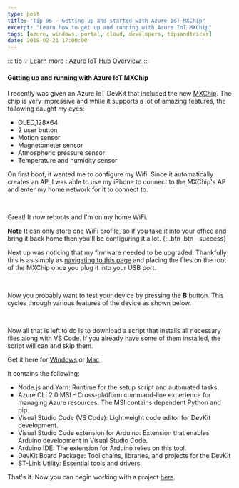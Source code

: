 ```yaml
---
type: post
title: "Tip 96 - Getting up and started with Azure IoT MXChip"
excerpt: "Learn how to get up and running with Azure IoT MXChip"
tags: [azure, windows, portal, cloud, developers, tipsandtricks]
date: 2018-02-21 17:00:00
---
```


::: tip
:bulb: Learn more : [Azure IoT Hub Overview](https://docs.microsoft.com/azure/iot-hub/about-iot-hub?WT.mc_id=docs-azuredevtips-micrum).
:::

#### Getting up and running with Azure IoT MXChip

I recently was given an Azure IoT DevKit that included the new [MXChip](http://mxchip.com/az3166). The chip is very impressive and while it supports a lot of amazing features, the following caught my eyes:

* OLED,128×64
* 2 user button
* Motion sensor
* Magnetometer sensor
* Atmospheric pressure sensor
* Temperature and humidity sensor

On first boot, it wanted me to configure my Wifi. Since it automatically creates an AP, I was able to use my iPhone to connect to the MXChip's AP and enter my home network for it to connect to. 

<img :src="$withBase('/files/iotdevkit1.png')">

<img :src="$withBase('/files/iotdevkit2.png')">

<img :src="$withBase('/files/iotdevkit3.png')">

Great! It now reboots and I'm on my home WiFi. 

**Note** It can only store one WiFi profile, so if you take it into your office and bring it back home then you'll be configuring it a lot. 
{: .btn .btn--success} 

Next up was noticing that my firmware needed to be upgraded. Thankfully this is as simply as [navigating to this page](https://microsoft.github.io/azure-iot-developer-kit/docs/firmware-upgrading/) and placing the files on the root of the MXChip once you plug it into your USB port. 

<img :src="$withBase('/files/iotdevkit4.png')">

<img :src="$withBase('/files/iotdevkit5.png')">

Now you probably want to test your device by pressing the **B** button. This cycles through various features of the device as shown below. 

<img :src="$withBase('/files/iotdevkit6.png')">

<img :src="$withBase('/files/iotdevkit7.png')">

Now all that is left to do is to download a script that installs all necessary files along with VS Code. If you already have some of them installed, the script will can and skip them.

Get it here for [Windows](https://aka.ms/devkit/prod/installpackage/latest?WT.mc_id=akams-azuredevtips-micrum) or [Mac](https://aka.ms/devkit/prod/installpackage/mac/latest?WT.mc_id=akams-azuredevtips-micrum)

It contains the following: 

* Node.js and Yarn: Runtime for the setup script and automated tasks.
* Azure CLI 2.0 MSI - Cross-platform command-line experience for managing Azure resources. The MSI contains dependent Python and pip.
* Visual Studio Code (VS Code): Lightweight code editor for DevKit development.
* Visual Studio Code extension for Arduino: Extension that enables Arduino development in Visual Studio Code.
* Arduino IDE: The extension for Arduino relies on this tool.
* DevKit Board Package: Tool chains, libraries, and projects for the DevKit
* ST-Link Utility: Essential tools and drivers.

That's it. Now you can begin working with a project [here](https://microsoft.github.io/azure-iot-developer-kit/docs/projects/). 
